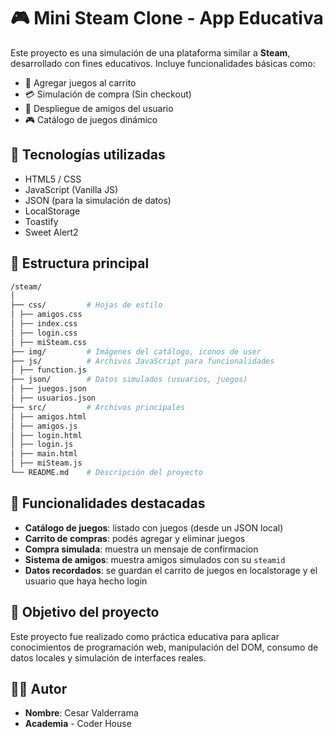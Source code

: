 # 🎮 Mini Steam Clone - App Educativa

Este proyecto es una simulación de una plataforma similar a **Steam**, desarrollado con fines educativos. Incluye funcionalidades básicas como:

- 🛒 Agregar juegos al carrito
- 💳 Simulación de compra (Sin checkout)
- 👥 Despliegue de amigos del usuario
- 🎮 Catálogo de juegos dinámico

## 🚀 Tecnologías utilizadas

- HTML5 / CSS
- JavaScript (Vanilla JS)
- JSON (para la simulación de datos)
- LocalStorage
- Toastify
- Sweet Alert2

## 📂 Estructura principal

```bash
/steam/
│
├── css/         # Hojas de estilo
│ ├── amigos.css
│ ├── index.css
│ ├── login.css
│ ├── miSteam.css
├── img/         # Imágenes del catálogo, iconos de user
├── js/          # Archivos JavaScript para funcionalidades
│ ├── function.js
├── json/        # Datos simulados (usuarios, juegos)
│ ├── juegos.json
│ ├── usuarios.json
├── src/         # Archivos principales
│ ├── amigos.html
│ ├── amigos.js
│ ├── login.html
│ ├── login.js
│ ├── main.html
│ ├── miSteam.js
└── README.md    # Descripción del proyecto
```

## 🧪 Funcionalidades destacadas

- **Catálogo de juegos**: listado con juegos (desde un JSON local)
- **Carrito de compras**: podés agregar y eliminar juegos
- **Compra simulada**: muestra un mensaje de confirmacion
- **Sistema de amigos**: muestra amigos simulados con su `steamid`
- **Datos recordados**: se guardan el carrito de juegos en localstorage y el usuario que haya hecho login

## 🎯 Objetivo del proyecto

Este proyecto fue realizado como práctica educativa para aplicar conocimientos de programación web, manipulación del DOM, consumo de datos locales y simulación de interfaces reales.

## 🧑‍💻 Autor

- **Nombre**: Cesar Valderrama
- **Academia** - Coder House